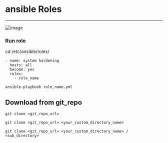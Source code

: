 # ansible Roles  
-------------------------------------
![image](https://github.com/rezaabedi1365/Devops/assets/117336743/66a651c8-4281-4529-a0bc-9aeb9f06ba72)





### Run role
cd /etc/ansible/roles/
```
- name: system hardening
  hosts: all
  become: yes
  roles:
    - role_name
```
```
ansible-playbook role_name.yml
```

## Download from git_repo
```
git clone <git_repo_url> 
```
```
git clone <git_repo_url> <your_custom_directory_name>
```
```
git clone <git_repo_url> <your_custom_directory_name> / <sub_directory>
```
